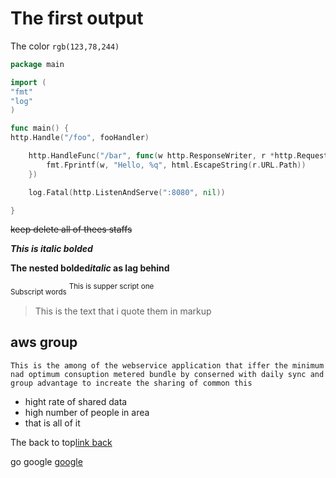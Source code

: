 

# The first output 

The color `rgb(123,78,244)`

```go
package main

import (
"fmt"
"log"
)

func main() {
http.Handle("/foo", fooHandler)

    http.HandleFunc("/bar", func(w http.ResponseWriter, r *http.Request) {
        fmt.Fprintf(w, "Hello, %q", html.EscapeString(r.URL.Path))
    })

    log.Fatal(http.ListenAndServe(":8080", nil))

}
```

~~keep delete all of thees staffs~~

***This is italic bolded***

**The nested bolded*italic* as lag behind**

<sub>Subscript words</sub>
<sup>This is supper script one</sup>

> This is the text that i quote them in markup


## aws group 

`This is the among of the webservice application that iffer the minimum nad optimum consuption metered bundle by conserned with daily sync and group advantage to increate the sharing of common this`

- hight rate of shared data
- high number of people in area
- that is all of it

The back to top[link back](#the-first-output)

go google [google](https://www.google.com/)

